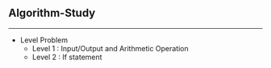 ## Algorithm-Study

***

- Level Problem
    - Level 1 : Input/Output and Arithmetic Operation
    - Level 2 : If statement
